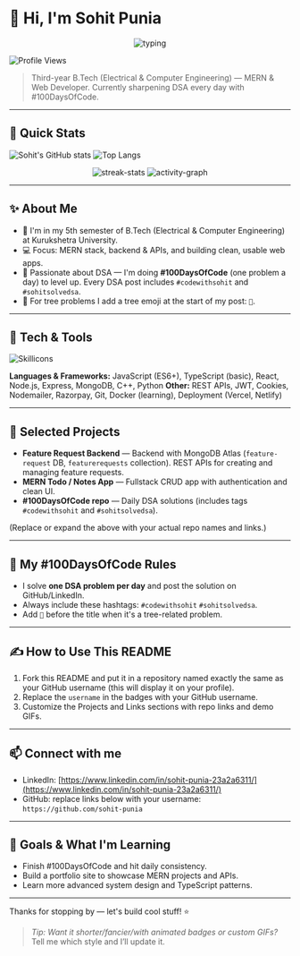 # 👋 Hi, I'm Sohit Punia

<p align="center">
  <img src="https://readme-typing-svg.herokuapp.com?font=Fira+Code&size=24&center=true&vCenter=true&width=650&height=40&lines=3rd-year+B.Tech+Student+%E2%80%A2+MERN+%26+Web+Dev+%E2%80%A2+DSA+Enthusiast" alt="typing"/>
</p>

![Profile Views](https://komarev.com/ghpvc/?username=sohit-punia\&color=blue)

> Third-year B.Tech (Electrical & Computer Engineering) — MERN & Web Developer. Currently sharpening DSA every day with #100DaysOfCode.

---

## 🚀 Quick Stats

<!-- Replace `sohit-punia` below with your actual GitHub username if different -->

![Sohit's GitHub stats](https://github-readme-stats.vercel.app/api?username=sohit-punia\&show_icons=true\&theme=radical)
![Top Langs](https://github-readme-stats.vercel.app/api/top-langs/?username=sohit-punia\&layout=compact\&theme=radical)

<!-- Streak & Activity -->

<p align="center">
  <img src="https://github-readme-streak-stats.herokuapp.com/?user=sohit-punia&theme=radical" alt="streak-stats" />
  <img src="https://activity-graph.herokuapp.com/graph?username=sohit-punia&theme=react-dark&hide_border=true" alt="activity-graph" />
</p>

---

## ✨ About Me

* 🌱 I'm in my 5th semester of B.Tech (Electrical & Computer Engineering) at Kurukshetra University.
* 💻 Focus: MERN stack, backend & APIs, and building clean, usable web apps.
* 🧠 Passionate about DSA — I'm doing **#100DaysOfCode** (one problem a day) to level up. Every DSA post includes `#codewithsohit` and `#sohitsolvedsa`.
* 🌳 For tree problems I add a tree emoji at the start of my post: `🌳`.

---

## 🧰 Tech & Tools

![Skillicons](https://skillicons.dev/icons?i=html,css,tailwind,js,react,nodejs,express,mongodb,cpp,python,git,github,vercel,netlify)

**Languages & Frameworks:** JavaScript (ES6+), TypeScript (basic), React, Node.js, Express, MongoDB, C++, Python
**Other:** REST APIs, JWT, Cookies, Nodemailer, Razorpay, Git, Docker (learning), Deployment (Vercel, Netlify)

---

## 💼 Selected Projects

* **Feature Request Backend** — Backend with MongoDB Atlas (`feature-request` DB, `featurerequests` collection). REST APIs for creating and managing feature requests.
* **MERN Todo / Notes App** — Fullstack CRUD app with authentication and clean UI.
* **#100DaysOfCode repo** — Daily DSA solutions (includes tags `#codewithsohit` and `#sohitsolvedsa`).

(Replace or expand the above with your actual repo names and links.)

---

## 🧩 My #100DaysOfCode Rules

* I solve **one DSA problem per day** and post the solution on GitHub/LinkedIn.
* Always include these hashtags: `#codewithsohit` `#sohitsolvedsa`.
* Add `🌳` before the title when it's a tree-related problem.

---

## ✍️ How to Use This README

1. Fork this README and put it in a repository named exactly the same as your GitHub username (this will display it on your profile).
2. Replace the `username` in the badges with your GitHub username.
3. Customize the Projects and Links sections with repo links and demo GIFs.

---

## 📫 Connect with me

* LinkedIn: [https://www.linkedin.com/in/sohit-punia-23a2a6311/](https://www.linkedin.com/in/sohit-punia-23a2a6311/)
* GitHub: replace links below with your username: `https://github.com/sohit-punia`

---

## 🎯 Goals & What I'm Learning

* Finish #100DaysOfCode and hit daily consistency.
* Build a portfolio site to showcase MERN projects and APIs.
* Learn more advanced system design and TypeScript patterns.

---

Thanks for stopping by — let's build cool stuff! ⭐

> *Tip: Want it shorter/fancier/with animated badges or custom GIFs?* Tell me which style and I’ll update it.
